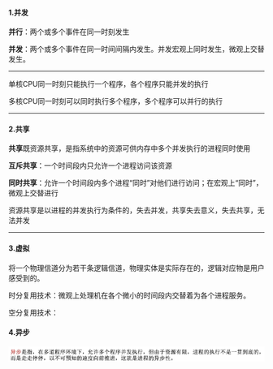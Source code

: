 #### 1.并发

**并行**：两个或多个事件在同一时刻发生

**并发**：两个或多个事件在同一时间间隔内发生。并发宏观上同时发生，微观上交替发生。

---

单核CPU同一时刻只能执行一个程序，各个程序只能并发的执行

多核CPU同一时刻可以同时执行多个程序，多个程序可以并行的执行

---

#### 2.共享

**共享**既资源共享，是指系统中的资源可供内存中多个并发执行的进程同时使用

**互斥共享**：一个时间段内只允许一个进程访问该资源

**同时共享**：允许一个时间段内多个进程“同时”对他们进行访问；在宏观上“同时”，微观上交替进行

资源共享是以进程的并发执行为条件的，失去并发，共享失去意义，失去共享，无法并发

---

#### 3.虚拟

将一个物理信道分为若干条逻辑信道，物理实体是实际存在的，逻辑对应物是用户感受到的。

时分复用技术：微观上处理机在各个微小的时间段内交替着为各个进程服务。

空分复用技术：

#### 4.异步

![1693834637363](image/01.操作系统的特性/1693834637363.png)
